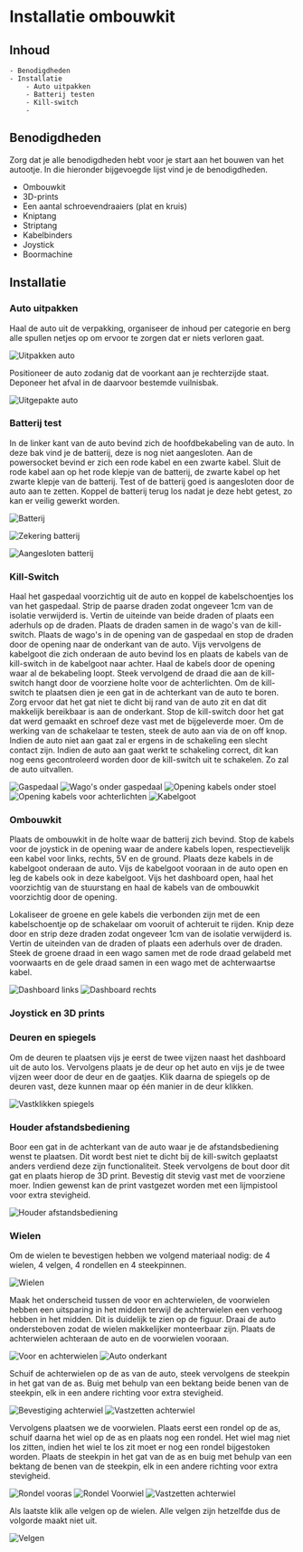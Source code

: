 # Installatie ombouwkit

## Inhoud

    - Benodigdheden
    - Installatie 
        - Auto uitpakken
        - Batterij testen
        - Kill-switch
        - 

<!-- Juiste volgorde bepalen wat eerst wordt gedaan -->
## Benodigdheden

Zorg dat je alle benodigdheden hebt voor je start aan het bouwen van het autootje. In die hieronder bijgevoegde lijst vind je de benodigdheden.

* Ombouwkit
* 3D-prints
* Een aantal schroevendraaiers (plat en kruis)
* Kniptang
* Striptang
* Kabelbinders
* Joystick
* Boormachine

## Installatie

### Auto uitpakken

Haal de auto uit de verpakking, organiseer de inhoud per categorie en berg alle spullen netjes op om ervoor te zorgen dat er niets verloren gaat.

![Uitpakken auto](/Images/Uitpakken_Auto.jpg "Auto in doos")

Positioneer de auto zodanig dat de voorkant aan je rechterzijde staat. Deponeer het afval in de daarvoor bestemde vuilnisbak.  

![Uitgepakte auto](/Images/Uitgepakte_Auto.jpg "Uitgepakte auto")

### Batterij test

In de linker kant van de auto bevind zich de hoofdbekabeling van de auto. In deze bak vind je de batterij, deze is nog niet aangesloten.
Aan de powersocket bevind er zich een rode kabel en een zwarte kabel. Sluit de rode kabel aan op het rode klepje van de batterij,
de zwarte kabel op het zwarte klepje van de batterij. Test of de batterij goed is aangesloten door de auto aan te zetten.
Koppel de batterij terug los nadat je deze hebt getest, zo kan er veilig gewerkt worden.  

![Batterij](/Images/Batterij_Aansluiting.jpg "Hoofdbekabeling")

![Zekering batterij](/Images/Zekering_Batterij.jpg "Aansluiting zekering op batterij")

![Aangesloten batterij](/Images/Connector_Batterij.jpg "Aansluiting batterij")

### Kill-Switch

Haal het gaspedaal voorzichtig uit de auto en koppel de kabelschoentjes los van het gaspedaal.
Strip de paarse draden zodat ongeveer 1cm van de isolatie verwijderd is. Vertin de uiteinde van beide draden of plaats een aderhuls op de draden. Plaats de draden samen in de wago's van de kill-switch.
Plaats de wago's in de opening van de gaspedaal en stop de draden door de opening naar de onderkant van de auto. Vijs vervolgens de kabelgoot die zich onderaan de auto bevind los en plaats de kabels van de kill-switch in de kabelgoot naar achter. Haal de kabels door de opening waar al de bekabeling loopt. Steek vervolgend de draad die aan de kill-switch hangt door de voorziene holte voor de achterlichten.
Om de kill-switch te plaatsen dien je een gat in de achterkant van de auto te boren. Zorg ervoor dat het gat niet te dicht bij rand van de auto zit en dat dit makkelijk bereikbaar is aan de onderkant. Stop de kill-switch door het gat dat werd gemaakt en schroef deze vast met de bijgeleverde moer.
Om de werking van de schakelaar te testen, steek de auto aan via de on off knop. Indien de auto niet aan gaat zal er ergens in de schakeling een slecht contact zijn. Indien de auto aan gaat werkt te schakeling correct, dit kan nog eens gecontroleerd worden door de kill-switch uit te schakelen. Zo zal de auto uitvallen.

![Gaspedaal](/Images/GaspedaalTerugplaatsen.jpg "Gaspedaal auto")
![Wago's onder gaspedaal](/Images/WagosInPedaal.jpg "Wago's onder gaspedaal")
![Opening kabels onder stoel](/Images/OpeningKabelsOnderStoel.png "Opening voor kabels onder de stoel")
![Opening kabels voor achterlichten](/Images/OpeningKabelsAchterlichten.png "Opening voor kabels achterlichten")
![Kabelgoot](/Images/Kabelgoot.jpg "Onderkant kabelgoot")

### Ombouwkit

Plaats de ombouwkit in de holte waar de batterij zich bevind. Stop de kabels voor de joystick in de opening waar de andere kabels lopen, respectievelijk een kabel voor links, rechts, 5V en de ground. Plaats deze kabels in de kabelgoot onderaan de auto. Vijs de kabelgoot vooraan in de auto open en leg de kabels ook in deze kabelgoot. Vijs het dashboard open, haal het voorzichtig van de stuurstang en haal de kabels van de ombouwkit voorzichtig door de opening.

Lokaliseer de groene en gele kabels die verbonden zijn met de een kabelschoentje op de schakelaar om vooruit of achteruit te rijden. Knip deze door en strip deze draden zodat ongeveer 1cm van de isolatie verwijderd is. Vertin de uiteinden van de draden of plaats een aderhuls over de draden. Steek de groene draad in een wago samen met de rode draad gelabeld met voorwaarts en de gele draad samen in een wago met de achterwaartse kabel. <!--Nog na te kijken of kleur klopt-->

![Dashboard links](/Images/Dashboard_Links.jpg "Vijs linkerkant dashboard")
![Dashboard rechts](/Images/Dashboard_Rechts.jpg "Vijs rechterkant dashboard")

### Joystick en 3D prints

### Deuren en spiegels

Om de deuren te plaatsen vijs je eerst de twee vijzen naast het dashboard uit de auto los.
 Vervolgens plaats je de deur op het auto en vijs je de twee vijzen weer door de deur en de gaatjes.
 Klik daarna de spiegels op de deuren vast, deze kunnen maar op één manier in de deur klikken.

![Vastklikken spiegels](/Images/Spiegels_Vastklikken.jpg "Vastklikken van spiegels")

### Houder afstandsbediening

Boor een gat in de achterkant van de auto waar je de afstandsbediening wenst te plaatsen.
 Dit wordt best niet te dicht bij de kill-switch geplaatst anders verdiend deze zijn functionaliteit.
 Steek vervolgens de bout door dit gat en plaats hierop de 3D print. Bevestig dit stevig vast met de voorziene moer.
 Indien gewenst kan de print vastgezet worden met een lijmpistool voor extra stevigheid.

![Houder afstandsbediening](/Images/Houder_Afstandsbediening.jpg "Houder voor de afstandsbediening")

### Wielen

Om de wielen te bevestigen hebben we volgend materiaal nodig: de 4 wielen, 4 velgen, 4 rondellen en 4 steekpinnen.

![Wielen](/Images/Wielen.jpg "Wielen en velgen")

Maak het onderscheid tussen de voor en achterwielen, de voorwielen hebben een uitsparing in het midden terwijl de achterwielen een verhoog hebben in het midden.
 Dit is duidelijk te zien op de figuur.
 Draai de auto ondersteboven zodat de wielen makkelijker monteerbaar zijn. Plaats de achterwielen achteraan de auto en de voorwielen vooraan.

![Voor en achterwielen](/Images/Voor_Achterwiel.jpg "Verschil voor en achterwielen")
![Auto onderkant](/Images/Bevestiging_Wielen.jpg "Wielen onderkant")

Schuif de achterwielen op de as van de auto, steek vervolgens de steekpin in het gat van de as.
 Buig met behulp van een bektang beide benen van de steekpin, elk in een andere richting voor extra stevigheid.

![Bevestiging achterwiel](/Images/Bevestiging_Achterwiel.jpg "Bevestigen achterwiel")
![Vastzetten achterwiel](/Images/Vastzetten_Achterwiel.png "Vastzetten achterwiel met steekpin")

Vervolgens plaatsen we de voorwielen. Plaats eerst een rondel op de as, schuif daarna het wiel op de as en plaats nog een rondel.
 Het wiel mag niet los zitten, indien het wiel te los zit moet er nog een rondel bijgestoken worden.
 Plaats de steekpin in het gat van de as en buig met behulp van een bektang de benen van de steekpin, elk in een andere richting voor extra stevigheid.

![Rondel vooras](/Images/Rondeel_Voorwiel.jpg "Rondel plaatsen vooras")
![Rondel Voorwiel](/Images/Wiel_En_Rondeel.jpg "Voorwiel en rondel")
![Vastzetten achterwiel](/Images/Steekpin_Voorwiel.jpg "Vastzetten voorwiel met steekpin")

Als laatste klik alle velgen op de wielen. Alle velgen zijn hetzelfde dus de volgorde maakt niet uit.

![Velgen](/Images/Velgen.jpg "Velgen op wielen")
